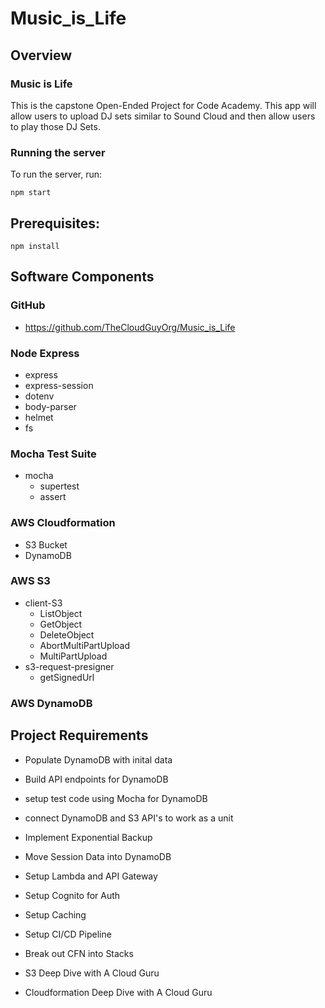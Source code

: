 # Music_is_Life

## Overview
### Music is Life
This is the capstone Open-Ended Project for Code Academy. This app will allow users to upload DJ sets similar to Sound Cloud and then allow users to play those DJ Sets.

### Running the server
To run the server, run:

```
npm start
```    

## Prerequisites:

```
npm install 
```

## Software Components
### GitHub
- https://github.com/TheCloudGuyOrg/Music_is_Life

### Node Express
- express
- express-session
- dotenv
- body-parser
- helmet
- fs

### Mocha Test Suite
- mocha 
    - supertest
    - assert

### AWS Cloudformation
- S3 Bucket
- DynamoDB

### AWS S3
- client-S3
    - ListObject
    - GetObject
    - DeleteObject
    - AbortMultiPartUpload
    - MultiPartUpload
- s3-request-presigner
    - getSignedUrl

### AWS DynamoDB




## Project Requirements
- Populate DynamoDB with inital data
- Build API endpoints for DynamoDB
- setup test code using Mocha for DynamoDB
- connect DynamoDB and S3 API's to work as a unit 
- Implement Exponential Backup
- Move Session Data into DynamoDB


- Setup Lambda and API Gateway
- Setup Cognito for Auth
- Setup Caching
- Setup CI/CD Pipeline
- Break out CFN into Stacks
- S3 Deep Dive with A Cloud Guru
- Cloudformation Deep Dive with A Cloud Guru














